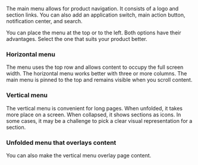 The main menu allows for product navigation. It consists of a logo and section links. You can also add an application switch, main action button, notification center, and search.

You can place the menu at the top or to the left. Both options have their advantages. Select the one that suits your product better.

### Horizontal menu

The menu uses the top row and allows content to occupy the full screen width. The horizontal menu works better with three or more columns. The main menu is pinned to the top and remains visible when you scroll content.

<!-- example(navbar-overview) -->

### Vertical menu

The vertical menu is convenient for long pages. When unfolded, it takes more place on a screen. When collapsed, it shows sections as icons. In some cases, it may be a challenge to pick a clear visual representation for a section.
<!-- example(navbar-vertical) -->

### Unfolded menu that overlays content

You can also make the vertical menu overlay page content.

<!-- example(navbar-vertical-open-over) -->
